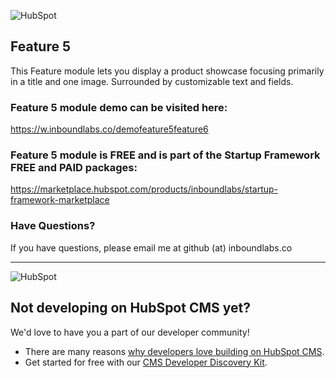![HubSpot](https://cdn2.hubspot.net/hubfs/327485/HubSpot%20Wordmark%20-%20Full%20Color.png "HubSpot")
## Feature 5

This Feature module lets you display a product showcase focusing primarily in a title and one image. Surrounded by customizable text and fields.

### Feature 5 module demo can be visited here:

https://w.inboundlabs.co/demofeature5feature6

### Feature 5 module is FREE and is part of the Startup Framework FREE and PAID packages:

https://marketplace.hubspot.com/products/inboundlabs/startup-framework-marketplace

### Have Questions?

If you have questions, please email me at github (at) inboundlabs.co


---

![HubSpot](https://cdn2.hubspot.net/hubfs/327485/HubSpot%20Wordmark%20-%20Full%20Color.png "HubSpot")
## Not developing on HubSpot CMS yet?
We'd love to have you a part of our developer community!
  -  There are many reasons [why developers love building on HubSpot CMS](https://designers.hubspot.com/web-developers-love-hubspot-cms "Why develop on HubSpot CMS?").
  -  Get started for free with our [CMS Developer Discovery Kit](https://designers.hubspot.com/discoverykit "Get started building on HubSpot for free!"). 
